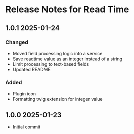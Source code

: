 # Release Notes for Read Time

## 1.0.1 2025-01-24

### Changed

- Moved field processing logic into a service
- Save readtime value as an integer instead of a string
- Limit processing to text-based fields
- Updated README

### Added

- Plugin icon
- Formatting twig extension for integer value

## 1.0.0 2025-01-23

- Initial commit
